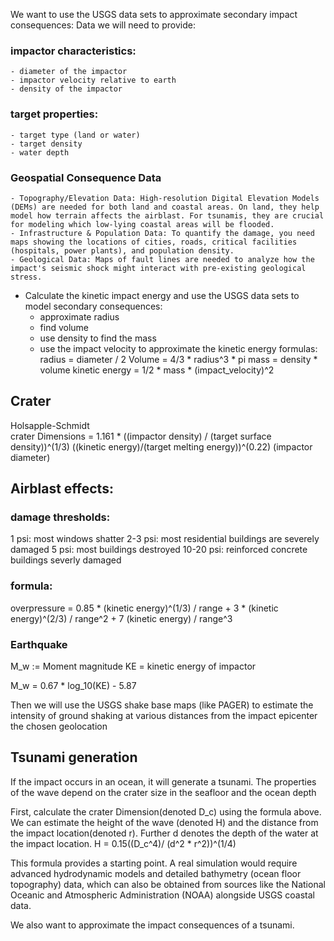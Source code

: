We want to use the USGS data sets to approximate secondary impact consequences:
Data we will need to provide:
### impactor characteristics:
    - diameter of the impactor 
    - impactor velocity relative to earth
    - density of the impactor 
### target properties:
    - target type (land or water)
    - target density 
    - water depth
### Geospatial Consequence Data
    - Topography/Elevation Data: High-resolution Digital Elevation Models (DEMs) are needed for both land and coastal areas. On land, they help model how terrain affects the airblast. For tsunamis, they are crucial for modeling which low-lying coastal areas will be flooded.
    - Infrastructure & Population Data: To quantify the damage, you need maps showing the locations of cities, roads, critical facilities (hospitals, power plants), and population density.
    - Geological Data: Maps of fault lines are needed to analyze how the impact's seismic shock might interact with pre-existing geological stress.

- Calculate the kinetic impact energy and use the USGS data sets to model secondary consequences:
    - approximate radius 
    - find volume 
    - use density to find the mass 
    - use the impact velocity to approximate the kinetic energy 
formulas:
radius = diameter / 2
Volume = 4/3 * radius^3 * pi
mass = density * volume
kinetic energy = 1/2 * mass * (impact_velocity)^2 

## Crater
Holsapple-Schmidt   
crater Dimensions = 1.161 * ((impactor density) / (target surface density))^(1/3) ((kinetic energy)/(target melting energy))^(0.22) (impactor diameter)

## Airblast effects:
### damage thresholds:
1 psi: most windows shatter 
2-3 psi: most residential buildings are severely damaged 
5 psi: most buildings destroyed 
10-20 psi: reinforced concrete buildings severly damaged 
### formula:
overpressure = 0.85 * (kinetic energy)^(1/3) / range + 3 *  (kinetic energy)^(2/3) / range^2 + 7  (kinetic energy) / range^3


### Earthquake
M_w := Moment magnitude 
KE = kinetic energy of impactor 

M_w = 0.67 * log_10(KE) - 5.87

Then we will use the USGS shake base maps (like PAGER) to estimate the intensity of ground shaking at various distances from the impact epicenter the chosen geolocation

## Tsunami generation 
If the impact occurs in an ocean, it will generate a tsunami. The properties of the wave depend on the crater size in the seafloor and the ocean depth

First, calculate the crater Dimension(denoted D_c) using the formula above. We can estimate the height of the wave (denoted H) and the distance from the impact location(denoted r). 
Further d denotes the depth of the water at the impact location. 
H = 0.15((D_c^4)/ (d^2 * r^2))^(1/4)

This formula provides a starting point. A real simulation would require advanced hydrodynamic models and detailed bathymetry (ocean floor topography) data, which can also be obtained from sources like the National Oceanic and Atmospheric Administration (NOAA) alongside USGS coastal data.

We also want to approximate the impact consequences of a tsunami. 